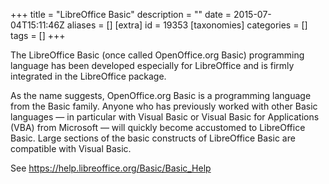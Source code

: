 +++
title = "LibreOffice Basic"
description = ""
date = 2015-07-04T15:11:46Z
aliases = []
[extra]
id = 19353
[taxonomies]
categories = []
tags = []
+++


The LibreOffice Basic (once called OpenOffice.org Basic) programming language has been developed especially for LibreOffice and is firmly integrated in the LibreOffice package.

As the name suggests, OpenOffice.org Basic is a programming language from the Basic family. Anyone who has previously worked with other Basic languages — in particular with Visual Basic or Visual Basic for Applications (VBA) from Microsoft — will quickly become accustomed to LibreOffice Basic. Large sections of the basic constructs of LibreOffice Basic are compatible with Visual Basic.

See https://help.libreoffice.org/Basic/Basic_Help
